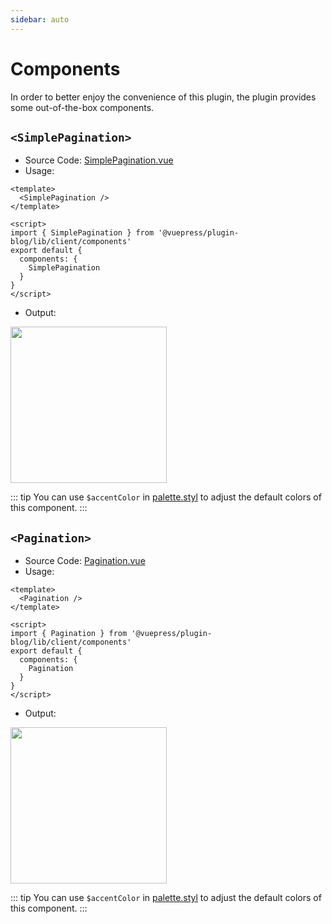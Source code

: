```yaml
---
sidebar: auto
---
```


# Components

In order to better enjoy the convenience of this plugin, the plugin provides some out-of-the-box components.

## `<SimplePagination>`

- Source Code: 
[SimplePagination.vue](https://github.com/ulivz/vuepress-plugin-blog/blob/master/src/client/components/SimplePagination.vue)
- Usage:

```vue
<template>
  <SimplePagination />
</template>

<script>
import { SimplePagination } from '@vuepress/plugin-blog/lib/client/components'
export default {
  components: {
    SimplePagination
  }
}
</script>
```

- Output:

<img src="/simple-pagination.png" width="250" height="" style=""/>

::: tip
You can use `$accentColor` in [palette.styl](https://v1.vuepress.vuejs.org/config/#palette-styl) to adjust the 
default colors of this component.
:::

## `<Pagination>`

- Source Code: [Pagination.vue](https://github.com/ulivz/vuepress-plugin-blog/blob/master/src/client/components/Pagination.vue)
- Usage:

```vue
<template>
  <Pagination />
</template>

<script>
import { Pagination } from '@vuepress/plugin-blog/lib/client/components'
export default {
  components: {
    Pagination
  }
}
</script>
```

- Output:

<img src="/pagination.png" width="250" height="" style=""/>

::: tip
You can use `$accentColor` in [palette.styl](https://v1.vuepress.vuejs.org/config/#palette-styl) to adjust the 
default colors of this component.
:::

